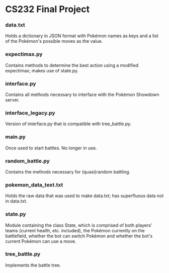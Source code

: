 # CS232 Final Project

### data.txt
Holds a dictionary in JSON format with Pokémon names as keys and a list of the Pokémon's possible moves as the value.

### expectimax.py
Contains methods to determine the best action using a modified expectimax; makes use of state.py.

### interface.py
Contains all methods necessary to interface with the Pokémon Showdown server.

### interface_legacy.py
Version of interface.py that is compatible with tree_battle.py.

### main.py
Once used to start battles. No longer in use.

### random_battle.py
Contains the methods necessary for (quasi)random battling.

### pokemon_data_text.txt
Holds the raw data that was used to make data.txt; has superfluous data not in data.txt.

### state.py
Module containing the class State, which is comprised of both players' teams (current health, etc. included), the Pokémon currently on the battlefield, whether the bot can switch Pokémon and whether the bot's current Pokémon can use a move.

### tree_battle.py
Implements the battle tree.
